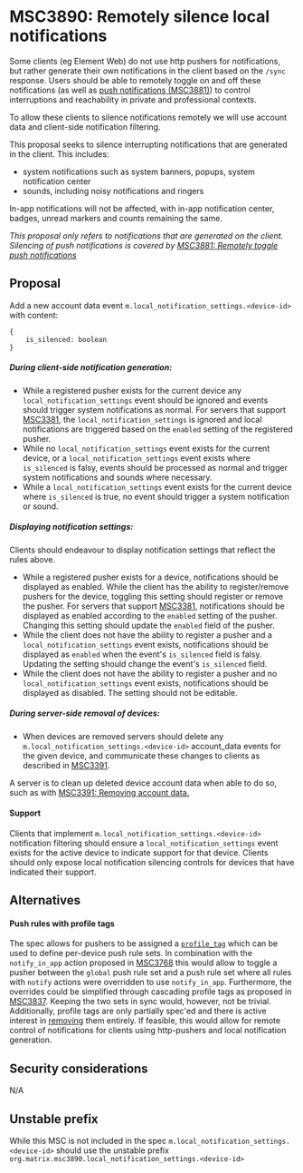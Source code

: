 # MSC3890: Remotely silence local notifications
Some clients (eg Element Web) do not use http pushers for notifications, but rather generate their own notifications in
the client based on the `/sync` response. Users should be able to remotely toggle on and off these notifications (as
well as [push notifications (MSC3881)](https://github.com/matrix-org/matrix-spec-proposals/pull/3881)) to control
interruptions and reachability in private and professional contexts.

To allow these clients to silence notifications remotely we will use account data and client-side notification
filtering.

This proposal seeks to silence interrupting notifications that are generated in the client. This includes:
- system notifications such as system banners, popups, system notification center
- sounds, including noisy notifications and ringers

In-app notifications will not be affected, with in-app notification center, badges, unread markers and counts remaining
the same.

*This proposal only refers to notifications that are generated on the client. Silencing of push notifications is covered
by [MSC3881: Remotely toggle push notifications](https://github.com/matrix-org/matrix-spec-proposals/pull/3881)*

## Proposal
Add a new account data event `m.local_notification_settings.<device-id>` with content:
```jsonp
{
    is_silenced: boolean
}
```

##### During client-side notification generation:

- While a registered pusher exists for the current device any `local_notification_settings` event should be ignored and
  events should trigger system notifications as normal. For servers that support
  [MSC3381](https://github.com/matrix-org/matrix-doc/pull/3881), the `local_notification_settings` is ignored and local
  notifications are triggered based on the `enabled` setting of the registered pusher.
- While no `local_notification_settings` event exists for the current device, or a `local_notification_settings` event
  exists where `is_silenced` is falsy, events should be processed as normal and trigger system notifications and sounds
  where necessary.
- While a `local_notification_settings` event exists for the current device where `is_silenced` is true, no event should
  trigger a system notification or sound.

##### Displaying notification settings:

Clients should endeavour to display notification settings that reflect the rules above.

- While a registered pusher exists for a device, notifications should be displayed as enabled. While the client has the
  ability to register/remove pushers for the device, toggling this setting should register or remove the pusher. For
  servers that support [MSC3381](https://github.com/matrix-org/matrix-doc/pull/3881), notifications should be displayed
  as enabled according to the `enabled` setting of the pusher. Changing this setting should update the `enabled`
  field of the pusher.
- While the client does not have the ability to register a pusher and a `local_notification_settings` event exists,
  notifications should be displayed as `enabled` when the event's `is_silenced` field is falsy. Updating the setting
  should change the event's `is_silenced` field.
- While the client does not have the ability to register a pusher and no `local_notification_settings` event exists,
    notifications should be displayed as disabled. The setting should not be editable.
  

##### During server-side removal of devices:

- When devices are removed servers should delete any `m.local_notification_settings.<device-id>` account_data events for
the given device, and communicate these changes to clients as described in
[MSC3391](https://github.com/matrix-org/matrix-spec-proposals/pull/3391).

A server is to clean up deleted device account data when able to do so, such as with [MSC3391: Removing account
data.](https://github.com/matrix-org/matrix-spec-proposals/pull/3391)

#### Support
Clients that implement `m.local_notification_settings.<device-id>` notification filtering should ensure a
`local_notification_settings` event exists for the active device to indicate support for that device. Clients should
only expose local notification silencing controls for devices that have indicated their support.

## Alternatives
#### Push rules with profile tags
The spec allows for pushers to be assigned a
[`profile_tag`](https://spec.matrix.org/v1.3/client-server-api/#post_matrixclientv3pushersset) which can be used to
define per-device push rule sets. In combination with the `notify_in_app` action proposed in
[MSC3768](https://github.com/matrix-org/matrix-spec-proposals/pull/3768) this would allow to toggle a pusher between the
`global` push rule set and a push rule set where all rules with `notify` actions were overridden to use `notify_in_app`.
Furthermore, the overrides could be simplified through cascading profile tags as proposed in
[MSC3837](https://github.com/matrix-org/matrix-spec-proposals/pull/3837). Keeping the two sets in sync would, however,
not be trivial. Additionally, profile tags are only partially spec'ed and there is active interest in
[removing](https://github.com/matrix-org/matrix-spec/issues/637) them entirely. If feasible, this would allow for remote
control of notifications for clients using http-pushers and local notification generation.

## Security considerations
N/A

## Unstable prefix
While this MSC is not included in the spec `m.local_notification_settings.<device-id>` should use the unstable prefix
`org.matrix.msc3890.local_notification_settings.<device-id>`
